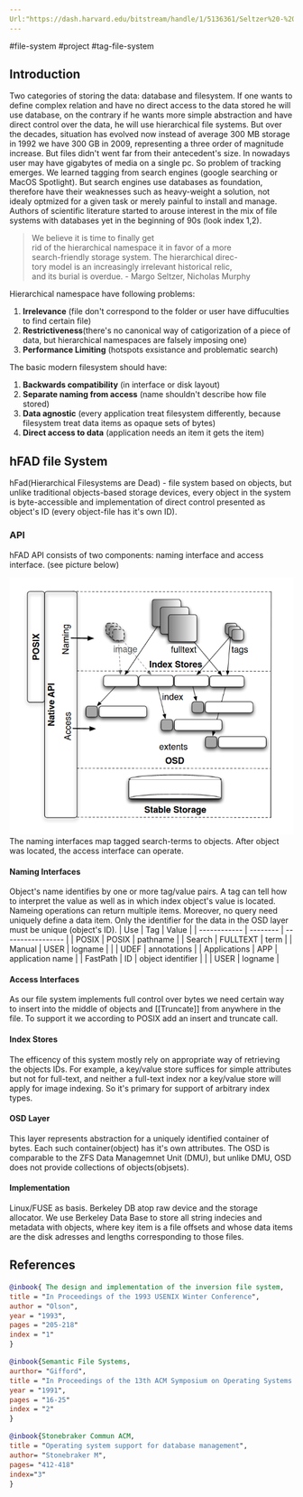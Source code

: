 ```yaml
---
Url:"https://dash.harvard.edu/bitstream/handle/1/5136361/Seltzer%20-%20Hierarchical%20File%20Systems%20are%20Dead.pdf"
---
```

#file-system #project #tag-file-system
## Introduction
Two categories of storing the data: database and filesystem. If one wants to define complex relation and have no direct access to the data stored he will use database, on the contrary if he wants more simple abstraction and have direct control over the data, he will use hierarchical file systems. But over the decades, situation has evolved now instead of average 300 MB storage in 1992 we have 300 GB in 2009, representing a three order of magnitude increase. But files didn't went far from their antecedent's size. In nowadays user may have gigabytes of media on a single pc. So problem of tracking emerges.
We learned tagging from search engines (google searching or MacOS Spotlight). But search engines use databases as foundation, therefore have their weaknesses such as heavy-weight a solution, not idealy optmized for a given task or merely painful to install and manage.
Authors of scientific literature started to arouse interest in the mix of file systems with databases yet in the beginning of 90s (look index 1,2).
> We believe it is time to finally get  
rid of the hierarchical namespace it in favor of a more  
search-friendly storage system. The hierarchical direc-  
tory model is an increasingly irrelevant historical relic,  
and its burial is overdue.
\- Margo Seltzer, Nicholas Murphy

Hierarchical namespace have following problems:
1. **Irrelevance** (file don't correspond to the folder or user have diffuculties to find certain file)
2. **Restrictiveness**(there's no canonical way of catigorization of a piece of data, but hierarchical namespaces are falsely imposing one)
3. **Performance Limiting** (hotspots exsistance and problematic search)

The basic modern filesystem should have:
1. **Backwards compatibility** (in interface or disk layout)
2. **Separate naming from  access** (name shouldn't describe how file stored)
3. **Data agnostic** (every application treat filesystem differently, because filesystem treat data items as opaque sets of bytes)
 4. **Direct access to data** (application needs an item it gets the item)

## hFAD file System
hFad(Hierarchical Filesystems are Dead) - file system based on objects, but unlike traditional objects-based storage devices,  every object in the system is byte-accessible and implementation of direct control presented as object's ID (every object-file has it's own ID).
### API
hFAD API consists of two components: naming interface and access interface. (see picture below)

![diagram](hFAD_diagram.png)
The naming interfaces map tagged search-terms to objects. After object was located, the access interface can operate.
#### Naming Interfaces
Object's name identifies by one or more tag/value pairs. A tag can tell how to interpret the value as well as in which index object's value is located. Nameing operations can return multiple items. Moreover, no query need uniquely define a data item. Only the identifier for the data in the OSD layer must be unique (object's ID).
| Use          | Tag      | Value             |
| ------------ | -------- | ----------------- |
| POSIX        | POSIX    | pathname          |
| Search       | FULLTEXT | term              |
| Manual       | USER     | logname           |
|              | UDEF     | annotations       |
| Applications | APP      | application name  |
| FastPath     | ID       | object identifier |
|              | USER     | logname           |

#### Access Interfaces 
As our file system implements full control over bytes we need certain way to insert into the middle of objects and [[Truncate]] from anywhere in the file. To support it we according to POSIX add an insert and truncate call.

#### Index Stores
The efficency of this system mostly rely on appropriate way of retrieving the objects IDs. For example, a key/value store suffices for simple attributes but not for full-text, and neither a full-text index nor a key/value store will apply for image indexing. So it's primary for support of arbitrary index types.
#### OSD Layer
This layer represents abstraction for a uniquely identified container of bytes. Each such container(object) has it's own attributes. The OSD is comparable to the ZFS Data Managemnet Unit (DMU), but unlike DMU, OSD does not provide collections of objects(objsets).

#### Implementation
Linux/FUSE as basis. Berkeley DB atop raw device and the storage allocator. We use Berkeley Data Base to store all string indecies and metadata with objects, where key item is a file offsets and whose data items are the disk adresses and lengths corresponding to those files.
## References
```bibtex
@inbook{ The design and implementation of the inversion file system,
title = "In Proceedings of the 1993 USENIX Winter Conference",
author = "Olson",
year = "1993",
pages = "205-218"
index = "1"
}
```

```bibtex
@inbook{Semantic File Systems,
aurthor= "Gifford",
title = "In Proceedings of the 13th ACM Symposium on Operating Systems Principles",
year = "1991",
pages = "16-25"
index = "2"
}
```

```bibtex
@inbook{Stonebraker Commun ACM,
title = "Operating system support for database management",
author= "Stonebraker M",
pages= "412-418"
index="3"
}
```
